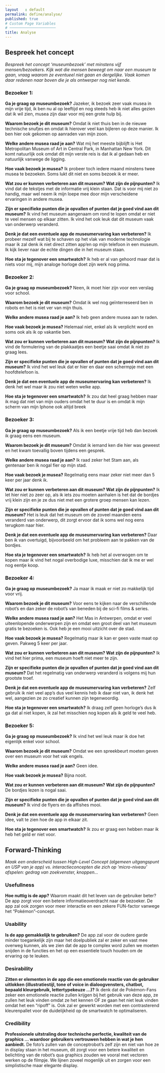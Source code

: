 ```yaml
---
layout   : default
permalink: define/analyse/
published: true
# Custom Page Variables
# ─────────────────────
title: Analyse
---
```


Bespreek het concept
--------------------

*Bespreek het concept ‘museumbezoek’ met minstens vijf mensen/bezoekers. Kijk wat die mensen beweegt om naar een museum te gaan, vraag waarom ze eventueel niet gaan en dergelijke. Vaak komen daar redenen naar boven die je als ontwerper nog niet kende.*

### Bezoeker 1:
**Ga je graag op museumbezoek?**
Jazeker, ik bezoek zeer vaak musea in mijn vrije tijd, ik ben nu al op leeftijd en nog steeds heb ik niet alles gezien dat ik wil zien, musea zijn daar voor mij een grote hulp bij.

**Waarom bezoek je dit museum?**
Omdat ik niet thuis ben in de nieuwe technische snufjes en omdat ik hierover veel kan bijleren op deze manier. Ik ben hier ook gekomen op aanraden van mijn zoon.

**Welke andere musea raad je aan?**
Wat mij het meeste bijblijft is Het Metropolitan Museum of Art in Central Park, in Manhattan New York. Dit komt natuurlijk ook omdat dit mijn verste reis is dat ik al gedaan heb en natuurlijk vanwege de ligging. 

**Hoe vaak bezoek je musea?**
Ik probeer toch iedere maand minstens twee musea te bezoeken. Soms lukt dit niet en soms bezoek ik er meer.

**Wat zou er kunnen verbeteren aan dit museum? Wat zijn de pijnpunten?**
Ik vind dat de tekstjes met de informatie vrij klein staan. Dat is voor mij niet zo handig, maar wel neem ik mijn loepe mee door mijn verscheidene ervaringen in andere musea.

**Zijn er specifieke punten die je opvallen of punten dat je goed vind aan dit museum?**
Ik vind het museum aangenaam om rond te lopen omdat er niet te veel mensen op elkaar zitten. Ik vind het ook leuk dat dit museum vaak van onderwerp veranderd.

**Denk je dat een eventuele app de museumervaring kan verbeteren?**
Ik probeer mezelf wat bij te schaven op het vlak van moderne technologie maar ik zal denk ik niet direct zitten app’en op mijn telefoon in een museum. Ik kijk liever naar de echte dingen die in het museum staan.

**Hoe sta je tegenover een smartwatch?**
Ik heb er al van gehoord maar dat is niets voor mij, mijn analoge horloge doet zijn werk nog prima.




### Bezoeker 2:
**Ga je graag op museumbezoek?**
Neen, ik moet hier zijn voor een verslag voor school.

**Waarom bezoek je dit museum?**
Omdat ik wel nog geïnterreseerd ben in robots en het is niet ver van mijn thuis.

**Welke andere musea raad je aan?**
Ik heb geen andere musea aan te raden.

**Hoe vaak bezoek je musea?**
Helemaal niet, enkel als ik verplicht word en soms ook als ik op vakantie ben.

**Wat zou er kunnen verbeteren aan dit museum? Wat zijn de pijnpunten?**
Ik vind de formulering van de plakkaatjes een beetje saai omdat ik niet zo graag lees.

**Zijn er specifieke punten die je opvallen of punten dat je goed vind aan dit museum?**
Ik vind het wel leuk dat er hier en daar een schermpje met een hoofdtelefoon is.

**Denk je dat een eventuele app de museumervaring kan verbeteren?**
Ik denk het wel maar ik zou niet weten welke app.

**Hoe sta je tegenover een smartwatch?**
Ik zou dat heel graag hebben maar ik mag dat niet van mijn ouders omdat het te duur is en omdat ik mijn scherm van mijn Iphone ook altijd breek




### Bezoeker 3:
**Ga je graag op museumbezoek?**
Als ik een beetje vrije tijd heb dan bezoek ik graag eens een museum.

**Waarom bezoek je dit museum?**
Omdat ik iemand ken die hier was geweest en het kwam toevallig boven tijdens een gesprek.

**Welke andere musea raad je aan?**
Ik raad zeker het Stam aan, als gentenaar ben ik nogal fier op mijn stad.

**Hoe vaak bezoek je musea?**
Regelmatig eens maar zeker niet meer dan 5 keer per jaar denk ik.

**Wat zou er kunnen verbeteren aan dit museum? Wat zijn de pijnpunten?**
Ik let hier niet zo zeer op, als ik iets zou moeten aanhalen is het dat de bordjes vrij klein zijn en je ze dus niet met een grotere groep mensen kan lezen.

**Zijn er specifieke punten die je opvallen of punten dat je goed vind aan dit museum?**
Het is leuk dat het museum om de zoveel maanden eens veranderd van onderwerp, dit zorgt ervoor dat ik soms wel nog eens terugkom naar hier.

**Denk je dat een eventuele app de museumervaring kan verbeteren?**
Daar ben ik van overtuigd, bijvoorbeeld om het probleem aan te pakken van de bordjes.

**Hoe sta je tegenover een smartwatch?**
Ik heb het al overwogen om te kopen maar ik vind het nogal overbodige luxe, misschien dat ik me er wel nog eentje koop.




### Bezoeker 4:
**Ga je graag op museumbezoek?**
Ja maar ik maak er niet zo makkelijk tijd voor vrij.

**Waarom bezoek je dit museum?**
Voor eens te kijken naar de verschillende robot’s en dan zeker de robot’s van beneden bij de sci-fi films & series.

**Welke andere musea raad je aan?**
Het Mas in Antwerpen, omdat er veel uiteenlopende onderwerpen zijn en omdat een groot deel van het museum gratis te bezoeken is. Ook heb je een mooi uitzicht over de stad.

**Hoe vaak bezoek je musea?**
Regelmatig maar ik kan er geen vaste maat op geven. Pakweg 5 keer per jaar.

**Wat zou er kunnen verbeteren aan dit museum? Wat zijn de pijnpunten?**
Ik vind het hier prima, een museum hoeft niet meer te zijn.

**Zijn er specifieke punten die je opvallen of punten dat je goed vind aan dit museum?**
Dat het regelmatig van onderwerp veranderd is volgens mij hun grootste troef.

**Denk je dat een eventuele app de museumervaring kan verbeteren?**
Zelf gebruik ik niet veel app’s dus veel kennis heb ik daar niet van, ik denk het wel, aangezien ze zo creatief kunnen zijn tegenwoordig.

**Hoe sta je tegenover een smartwatch?**
Ik draag zelf geen horloge’s dus ik ga dat al niet kopen, ik zal het misschien nog kopen als ik geld te veel heb.




### Bezoeker 5:
**Ga je graag op museumbezoek?**
Ik vind het wel leuk maar ik doe het eigenlijk enkel voor school.

**Waarom bezoek je dit museum?**
Omdat we een spreekbeurt moeten geven over een museum voor het vak engels.

**Welke andere musea raad je aan?**
Geen idee.

**Hoe vaak bezoek je musea?**
Bijna nooit.

**Wat zou er kunnen verbeteren aan dit museum? Wat zijn de pijnpunten?**
De bordjes lezen is nogal saai.

**Zijn er specifieke punten die je opvallen of punten dat je goed vind aan dit museum?**
Ik vind de flyers en da affishes mooi.

**Denk je dat een eventuele app de museumervaring kan verbeteren?**
Geen idee, valt te zien hoe de app in elkaar zit.

**Hoe sta je tegenover een smartwatch?**
Ik zou er graag een hebben maar ik heb het geld er niet voor.



Forward-Thinking
----------------

*Maak een onderscheid tussen High-Level Concept (algemeen uitgangspunt en USP van je app) vs. interactieconcepten die zich op ‘micro-niveau’ afspelen: gedrag van zoekvenster, knoppen...*

### Usefullness
**Hoe nuttig is de app?** Waarom maakt dit het leven van de gebruiker beter?
De app zorgt voor een betere informatieoverdracht naar de bezoeker.
De app zal ook zorgen voor meer interactie en een zekere FUN-factor vanwege het “Pokémon”-concept.

### Usability
**Is de app gemakkelijk te gebruiken?**
De app zal voor de oudere garde minder toegankelijk zijn maar het doelpubliek zal er zeker en vast mee overweg kunnen, als we zien dat de app te complex word zullen we moeten snijden in de functies en het op een essentiele touch houden om de ervaring op te leuken.

### Desirability
**Zitten er elementen in de app die een emotionele reactie van de gebruiker uitlokken (illustratiestijl, tone of voice in dialoogvensters, chatbot, bepaald kleurgebruik, lettertypekeuze …)?**
Ik denk dat de Pokémon-Fans zeker een emotionele reactie zullen krijgen bij het gebruik van deze app, ze zullen het leuk vinden omdat ze het kennen OF ze gaan het niet leuk vinden omdat het een “ripoff” is.
Ook zal er gewerkt worden met een contrasterend kleurenpallet voor de duidelijkheid op de smartwatch te optimaliseren.

### Credibility 
**Professionele uitstraling door technische perfectie, kwaliteit van de graphics … waardoor gebruikers vertrouwen hebben in wat je hen aanbiedt.**
De foto’s zullen van de conceptrobot’s zelf zijn en niet van hoe ze in display staan in het museum, dit zorgt voor een betere kwaliteit en belichting van de robot’s qua graphics zouden we vooral met vectoren werken op de filmpje. We lijnen zoveel mogenlijk uit en zorgen voor een simplistische maar elegante display.